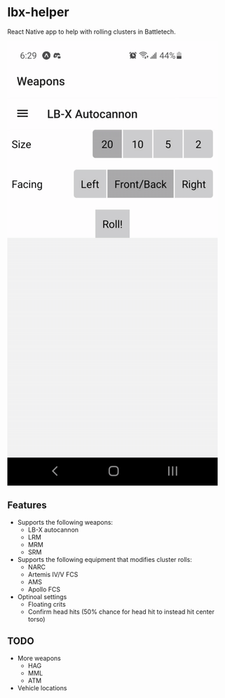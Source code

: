 # lbx-helper

React Native app to help with rolling clusters in Battletech.

![example](./lbx-helper.gif)

## Features

* Supports the following weapons:
    * LB-X autocannon
    * LRM
    * MRM
    * SRM
* Supports the following equipment that modifies cluster rolls:
    * NARC
    * Artemis IV/V FCS
    * AMS
    * Apollo FCS
* Optinoal settings
    * Floating crits
    * Confirm head hits (50% chance for head hit to instead hit center torso)

## TODO

* More weapons
    * HAG
    * MML
    * ATM
* Vehicle locations
